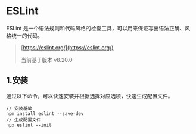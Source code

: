 # ESLint

ESLint 是一个语法规则和代码风格的检查工具，可以用来保证写出语法正确、风格统一的代码。

> [https://eslint.org/](https://eslint.org/)
>
> 当前基于版本 v8.20.0

## 1.安装

通过以下命令，可以快速安装并根据选择对应选项，快速生成配置文件。

```shell
// 安装基础
npm install eslint --save-dev
// 生成配置文件
npx eslint --init
```

